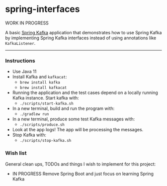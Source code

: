 # spring-interfaces

WORK IN PROGRESS

A basic [Spring Kafka](https://spring.io/projects/spring-kafka) application that demonstrates how to use Spring Kafka
by implementing Spring Kafka interfaces instead of using annotations like `KafkaListener`.

---

### Instructions

* Use Java 11
* Install Kafka and `kafkacat`:
  * `brew install kafka`
  * `brew install kafkacat`
* Running the application and the test cases depend on a locally running Kafka instance. Start kafka with:
  * `./scripts/start-kafka.sh`
* In a new terminal, build and run the program with:
  * `./gradlew run`
* In a new terminal, produce some test Kafka messages with:
  * `./scripts/produce.sh`
* Look at the app logs! The app will be processing the messages.
* Stop Kafka with:
  * `./scripts/stop-kafka.sh`

### Wish list

General clean ups, TODOs and things I wish to implement for this project:

* IN PROGRESS Remove Spring Boot and just focus on learning Spring Kafka
